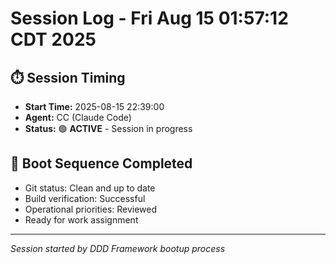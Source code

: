 # Session Log - Fri Aug 15 01:57:12 CDT 2025

## ⏱️ Session Timing
- **Start Time:** 2025-08-15 22:39:00
- **Agent:** CC (Claude Code)
- **Status:** 🟢 **ACTIVE** - Session in progress

## 🚀 Boot Sequence Completed
- Git status: Clean and up to date
- Build verification: Successful
- Operational priorities: Reviewed
- Ready for work assignment

---
*Session started by DDD Framework bootup process*
